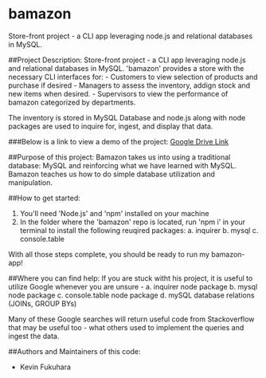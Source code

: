 # bamazon
Store-front project - a CLI app leveraging node.js and relational databases in MySQL.

##Project Description:
Store-front project - a CLI app leveraging node.js and relational databases in MySQL.
'bamazon' provides a store with the necessary CLI interfaces for:
    - Customers to view selection of products and purchase if desired
    - Managers to assess the inventory, addign stock and new items when desired.
    - Supervisors to view the performance of bamazon categorized by departments.

The inventory is stored in MySQL Database and node.js along with node packages are used to inquire for, ingest, and display that data. 

###Below is a link to view a demo of the project:
[Google Drive Link](...)

##Purpose of this project: 
Bamazon takes us into using a traditional database: MySQL and reinforcing what we have learned with MySQL. Bamazon teaches us how to do simple database utilization and manipulation.

##How to get started:
1. You'll need 'Node.js' and 'npm' installed on your machine
2. In the folder where the 'bamazon' repo is located, run 'npm i' in your terminal to install the following reuqired packages:
    a. inquirer
    b. mysql
    c. console.table

With all those steps complete, you should be ready to run my bamazon-app!

##Where you can find help:
If you are stuck witht his project, it is useful to utilize Google whenever you are unsure - 
    a. inquirer node package
    b. mysql node package
    c. console.table node package
    d. mySQL database relations (JOINs, GROUP BYs)

Many of these Google searches will return useful code from Stackoverflow that may be useful too - what others used to implement the queries and ingest the data.


##Authors and Maintainers of this code: 
- Kevin Fukuhara